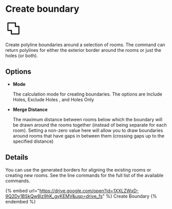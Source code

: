# Create boundary
<img src="images/unite-square-duotone.svg" width="50" height="50"> 

Create polyline boundaries around a selection of rooms. The command can return polylines for either the exterior border around the rooms or just the holes (or both).

## Options

* **Mode**

  The calculation mode for creating boundaries. The options are Include Holes, Exclude Holes , and Holes Only

* **Merge Distance**

  The maximum distance between rooms below which the boundary will be drawn around the rooms together (instead of being separate for each room). Setting a non-zero value here will allow you to draw boundaries around rooms that have gaps in between them (crossing gaps up to the specified distance)

## Details

You can use the generated borders for aligning the existing rooms or creating new rooms. See the line commands for the full list of the available commands.

{% embed url="https://drive.google.com/open?id=1XXLZWxD-9Q2Dy1BSkQw8Iz9hK_gyKEMV&usp=drive_fs" %}
Create Boundary
{% endembed %}